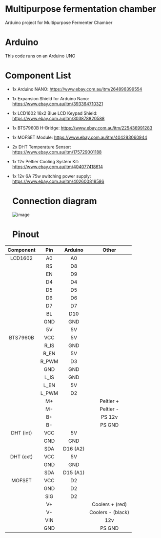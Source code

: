 # Multipurpose fermentation chamber
Arduino project for Multipurpose Fermenter Chamber

# Arduino
This code runs on an Arduino UNO

# Component List
- 1x Arduino NANO: https://www.ebay.com.au/itm/264896399554
- 1x Expansion Shield for Arduino Nano: https://www.ebay.com.au/itm/393364710321
- 1x LCD1602 16x2 Blue LCD Keypad Shield: https://www.ebay.com.au/itm/303878820588
- 1x BTS7960B H-Bridge: https://www.ebay.com.au/itm/225436991283
- 1x MOFSET Module: https://www.ebay.com.au/itm/404283060944
- 2x DHT Temperature Sensor: https://www.ebay.com.au/itm/175729001188
- 1x 12v Peltier Cooling System Kit: https://www.ebay.com.au/itm/404077418614
- 1x 12v 6A 75w switching power supply: https://www.ebay.com.au/itm/402600818586

  # Connection diagram
  ![image](https://github.com/uron83/fermenter/assets/13381582/39977fab-4b40-4d80-8e1b-e50b70dbffa9)

  # Pinout
| Component | Pin  | Arduino | Other  |
|:---:|:---:|:---:|:---:|
| LCD1602 | A0  | A0  |   |
|   | RS  | D8  |   |
|   | EN  | D9  |   |
|   | D4  | D4  |   |
|   | D5  | D5  |   |
|   | D6  | D6  |   |
|   | D7  | D7  |   |
|   | BL  | D10  |   |
|   | GND  | GND  |   |
|   | 5V  | 5V  |   |
| BTS7960B | VCC  | 5V  |   |
|  | R_IS  | GND  |   |
|  | R_EN  | 5V  |   |
|  | R_PWM  | D3  |   |
|  | GND  | GND  |   |
|  | L_IS  | GND  |   |
|  | L_EN  |  5V |   |
|  | L_PWM  |  D2 |   |
|  | M+ |  | Peltier +  |
|  | M- |  | Peltier -  |
|  | B+ |  | PS 12v  |
|  | B- |  | PS GND  |
| DHT (int)  | VCC  |  5V |   |
|  | GND  |  GND |   |
|  | SDA  |  D16 (A2) |   |
| DHT (ext)  | VCC  |  5V |   |
|  | GND  |  GND |   |
|  | SDA  |  D15 (A1) |   |
| MOFSET  | VCC  |  D2 |   |
|  | GND  |  D2 |   |
|  | SIG  |  D2 |   |
|  | V+  |   | Coolers + (red)  |
|  | V-  |   | Coolers - (black) |
|  | VIN  |   | 12v  |
|  | GND  |   | PS GND  |

